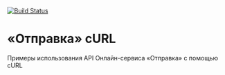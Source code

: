 [![Build Status](https://travis-ci.org/sanmai/otpravka-curl.svg?branch=master)](https://travis-ci.org/sanmai/otpravka-curl)

# «Отправка» cURL

Примеры использования API Онлайн-сервиса «Отправка» с помощью cURL
